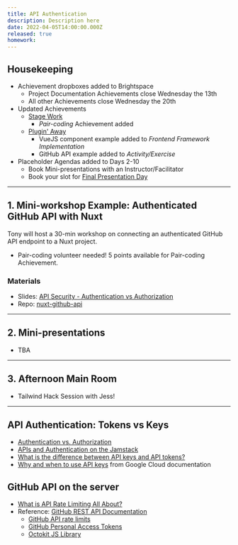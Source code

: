 ```yaml
---
title: API Authentication
description: Description here
date: 2022-04-05T14:00:00.000Z
released: true
homework: 
---
```


## Housekeeping
- Achievement dropboxes added to Brightspace
    - Project Documentation Achievements close Wednesday the 13th
    - All other Achievements close Wednesday the 20th
- Updated Achievements
    - [Stage Work](https://sait-wbdv.netlify.app/cpnt-265/assignments/achievements/#stage-work)
        - _Pair-coding_ Achievement added
    - [Plugin' Away](https://sait-wbdv.netlify.app/cpnt-265/assignments/achievements/#plugin-away)
        - VueJS component example added to _Frontend Framework Implementation_
        - GitHub API example added to _Activity/Exercise_ 
- Placeholder Agendas added to Days 2-10
    - Book Mini-presentations with an Instructor/Facilitator
    - Book your slot for [Final Presentation Day](https://sait-wbdv.netlify.app/cpnt-265/lessons/day-11)

---

## 1. Mini-workshop Example: Authenticated GitHub API with Nuxt
Tony will host a 30-min workshop on connecting an authenticated GitHub API endpoint to a Nuxt project.
- Pair-coding volunteer needed! 5 points available for Pair-coding Achievement.

### Materials
- Slides: [API Security - Authentication vs Authorization](https://sait-wbdv.github.io/slides/w22/cpnt262/authentication-authorization.html)
- Repo: [nuxt-github-api](https://github.com/acidtone/nuxt-github-api)

---

## 2. Mini-presentations
- TBA

---

## 3. Afternoon Main Room
- Tailwind Hack Session with Jess!

---

<home-work :home-work="homework">

## API Authentication: Tokens vs Keys
- [Authentication vs. Authorization](https://auth0.com/docs/get-started/authentication-and-authorization)
- [APIs and Authentication on the Jamstack](https://css-tricks.com/apis-and-authentication-on-the-jamstack/)
- [What is the difference between API keys and API tokens?](https://security.stackexchange.com/questions/161946/what-is-the-difference-between-api-keys-and-api-tokens-usages)
- [Why and when to use API keys](https://cloud.google.com/endpoints/docs/openapi/when-why-api-key) from Google Cloud documentation

## GitHub API on the server
- [What is API Rate Limiting All About?](https://apisyouwonthate.com/blog/what-is-api-rate-limiting-all-about)
- Reference: [GitHub REST API Documentation](https://docs.github.com/en/rest)
    - [GitHub API rate limits](https://docs.github.com/en/rest/overview/resources-in-the-rest-api#rate-limiting)
    - [GitHub Personal Access Tokens](https://docs.github.com/en/authentication/keeping-your-account-and-data-secure/creating-a-personal-access-token)
    - [Octokit JS Library](https://github.com/octokit/octokit.js)

</home-work>